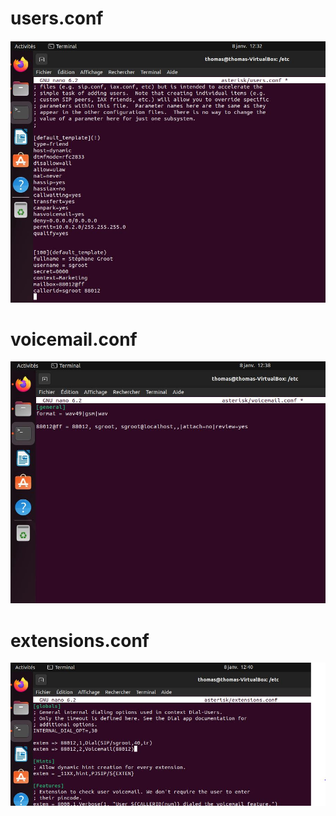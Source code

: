 # users.conf

![img](https://github.com/ThomasDominici/Asterisk/blob/main/users.conf.JPG?raw=true)

# voicemail.conf

![img2](https://github.com/ThomasDominici/Asterisk/blob/main/voicemail.conf.JPG?raw=true)

# extensions.conf 

![img3](https://github.com/ThomasDominici/Asterisk/blob/main/extensionsconf.JPG?raw=true)

